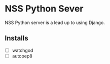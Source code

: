 # NSS Python Sever

NSS Python server is a lead up to using Django.

## Installs

- [ ] watchgod
- [ ] autopep8
